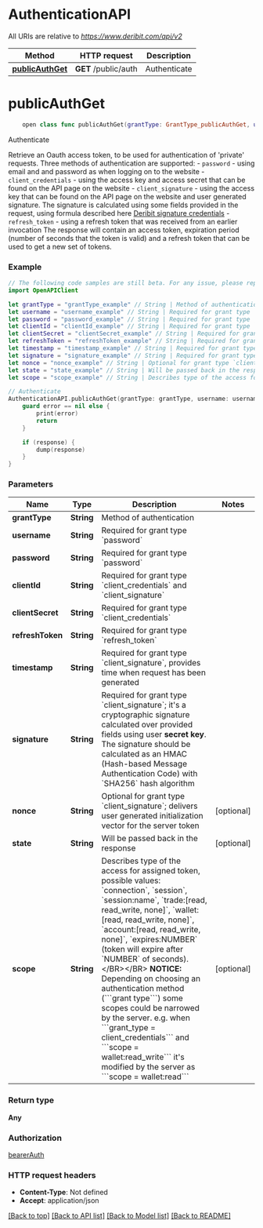 # AuthenticationAPI

All URIs are relative to *https://www.deribit.com/api/v2*

Method | HTTP request | Description
------------- | ------------- | -------------
[**publicAuthGet**](AuthenticationAPI.md#publicauthget) | **GET** /public/auth | Authenticate


# **publicAuthGet**
```swift
    open class func publicAuthGet(grantType: GrantType_publicAuthGet, username: String, password: String, clientId: String, clientSecret: String, refreshToken: String, timestamp: String, signature: String, nonce: String? = nil, state: String? = nil, scope: String? = nil, completion: @escaping (_ data: Any?, _ error: Error?) -> Void)
```

Authenticate

Retrieve an Oauth access token, to be used for authentication of 'private' requests.  Three methods of authentication are supported:  - <code>password</code> - using email and and password as when logging on to the website - <code>client_credentials</code> - using the access key and access secret that can be found on the API page on the website - <code>client_signature</code> - using the access key that can be found on the API page on the website and user generated signature. The signature is calculated using some fields provided in the request, using formula described here [Deribit signature credentials](#additional-authorization-method-deribit-signature-credentials) - <code>refresh_token</code> - using a refresh token that was received from an earlier invocation  The response will contain an access token, expiration period (number of seconds that the token is valid) and a refresh token that can be used to get a new set of tokens. 

### Example 
```swift
// The following code samples are still beta. For any issue, please report via http://github.com/OpenAPITools/openapi-generator/issues/new
import OpenAPIClient

let grantType = "grantType_example" // String | Method of authentication
let username = "username_example" // String | Required for grant type `password`
let password = "password_example" // String | Required for grant type `password`
let clientId = "clientId_example" // String | Required for grant type `client_credentials` and `client_signature`
let clientSecret = "clientSecret_example" // String | Required for grant type `client_credentials`
let refreshToken = "refreshToken_example" // String | Required for grant type `refresh_token`
let timestamp = "timestamp_example" // String | Required for grant type `client_signature`, provides time when request has been generated
let signature = "signature_example" // String | Required for grant type `client_signature`; it's a cryptographic signature calculated over provided fields using user **secret key**. The signature should be calculated as an HMAC (Hash-based Message Authentication Code) with `SHA256` hash algorithm
let nonce = "nonce_example" // String | Optional for grant type `client_signature`; delivers user generated initialization vector for the server token (optional)
let state = "state_example" // String | Will be passed back in the response (optional)
let scope = "scope_example" // String | Describes type of the access for assigned token, possible values: `connection`, `session`, `session:name`, `trade:[read, read_write, none]`, `wallet:[read, read_write, none]`, `account:[read, read_write, none]`, `expires:NUMBER` (token will expire after `NUMBER` of seconds).</BR></BR> **NOTICE:** Depending on choosing an authentication method (```grant type```) some scopes could be narrowed by the server. e.g. when ```grant_type = client_credentials``` and ```scope = wallet:read_write``` it's modified by the server as ```scope = wallet:read``` (optional)

// Authenticate
AuthenticationAPI.publicAuthGet(grantType: grantType, username: username, password: password, clientId: clientId, clientSecret: clientSecret, refreshToken: refreshToken, timestamp: timestamp, signature: signature, nonce: nonce, state: state, scope: scope) { (response, error) in
    guard error == nil else {
        print(error)
        return
    }

    if (response) {
        dump(response)
    }
}
```

### Parameters

Name | Type | Description  | Notes
------------- | ------------- | ------------- | -------------
 **grantType** | **String** | Method of authentication | 
 **username** | **String** | Required for grant type &#x60;password&#x60; | 
 **password** | **String** | Required for grant type &#x60;password&#x60; | 
 **clientId** | **String** | Required for grant type &#x60;client_credentials&#x60; and &#x60;client_signature&#x60; | 
 **clientSecret** | **String** | Required for grant type &#x60;client_credentials&#x60; | 
 **refreshToken** | **String** | Required for grant type &#x60;refresh_token&#x60; | 
 **timestamp** | **String** | Required for grant type &#x60;client_signature&#x60;, provides time when request has been generated | 
 **signature** | **String** | Required for grant type &#x60;client_signature&#x60;; it&#39;s a cryptographic signature calculated over provided fields using user **secret key**. The signature should be calculated as an HMAC (Hash-based Message Authentication Code) with &#x60;SHA256&#x60; hash algorithm | 
 **nonce** | **String** | Optional for grant type &#x60;client_signature&#x60;; delivers user generated initialization vector for the server token | [optional] 
 **state** | **String** | Will be passed back in the response | [optional] 
 **scope** | **String** | Describes type of the access for assigned token, possible values: &#x60;connection&#x60;, &#x60;session&#x60;, &#x60;session:name&#x60;, &#x60;trade:[read, read_write, none]&#x60;, &#x60;wallet:[read, read_write, none]&#x60;, &#x60;account:[read, read_write, none]&#x60;, &#x60;expires:NUMBER&#x60; (token will expire after &#x60;NUMBER&#x60; of seconds).&lt;/BR&gt;&lt;/BR&gt; **NOTICE:** Depending on choosing an authentication method (&#x60;&#x60;&#x60;grant type&#x60;&#x60;&#x60;) some scopes could be narrowed by the server. e.g. when &#x60;&#x60;&#x60;grant_type &#x3D; client_credentials&#x60;&#x60;&#x60; and &#x60;&#x60;&#x60;scope &#x3D; wallet:read_write&#x60;&#x60;&#x60; it&#39;s modified by the server as &#x60;&#x60;&#x60;scope &#x3D; wallet:read&#x60;&#x60;&#x60; | [optional] 

### Return type

**Any**

### Authorization

[bearerAuth](../README.md#bearerAuth)

### HTTP request headers

 - **Content-Type**: Not defined
 - **Accept**: application/json

[[Back to top]](#) [[Back to API list]](../README.md#documentation-for-api-endpoints) [[Back to Model list]](../README.md#documentation-for-models) [[Back to README]](../README.md)

